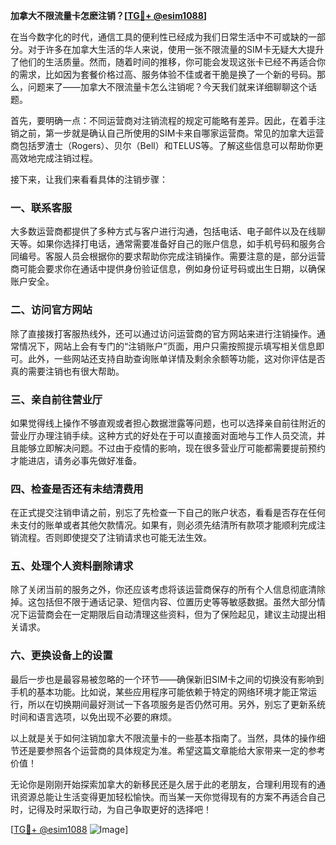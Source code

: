 **加拿大不限流量卡怎麽注销？[[TG💪+ @esim1088](https://t.me/s/esim1088)]**

在当今数字化的时代，通信工具的便利性已经成为我们日常生活中不可或缺的一部分。对于许多在加拿大生活的华人来说，使用一张不限流量的SIM卡无疑大大提升了他们的生活质量。然而，随着时间的推移，你可能会发现这张卡已经不再适合你的需求，比如因为套餐价格过高、服务体验不佳或者干脆是换了一个新的号码。那么，问题来了——加拿大不限流量卡怎么注销呢？今天我们就来详细聊聊这个话题。

首先，要明确一点：不同运营商对注销流程的规定可能略有差异。因此，在着手注销之前，第一步就是确认自己所使用的SIM卡来自哪家运营商。常见的加拿大运营商包括罗渣士（Rogers）、贝尔（Bell）和TELUS等。了解这些信息可以帮助你更高效地完成注销过程。

接下来，让我们来看看具体的注销步骤：

### 一、联系客服
大多数运营商都提供了多种方式与客户进行沟通，包括电话、电子邮件以及在线聊天等。如果你选择打电话，通常需要准备好自己的账户信息，如手机号码和服务合同编号。客服人员会根据你的要求帮助你完成注销操作。需要注意的是，部分运营商可能会要求你在通话中提供身份验证信息，例如身份证号码或出生日期，以确保账户安全。

### 二、访问官方网站
除了直接拨打客服热线外，还可以通过访问运营商的官方网站来进行注销操作。通常情况下，网站上会有专门的“注销账户”页面，用户只需按照提示填写相关信息即可。此外，一些网站还支持自助查询账单详情及剩余余额等功能，这对你评估是否真的需要注销也有很大帮助。

### 三、亲自前往营业厅
如果觉得线上操作不够直观或者担心数据泄露等问题，也可以选择亲自前往附近的营业厅办理注销手续。这种方式的好处在于可以直接面对面地与工作人员交流，并且能够立即解决问题。不过由于疫情的影响，现在很多营业厅可能都需要提前预约才能进店，请务必事先做好准备。

### 四、检查是否还有未结清费用
在正式提交注销申请之前，别忘了先检查一下自己的账户状态，看看是否存在任何未支付的账单或者其他欠款情况。如果有，则必须先结清所有款项才能顺利完成注销流程。否则即使提交了注销请求也可能无法生效。

### 五、处理个人资料删除请求
除了关闭当前的服务之外，你还应该考虑将该运营商保存的所有个人信息彻底清除掉。这包括但不限于通话记录、短信内容、位置历史等等敏感数据。虽然大部分情况下运营商会在一定期限后自动清理这些资料，但为了保险起见，建议主动提出相关请求。

### 六、更换设备上的设置
最后一步也是最容易被忽略的一个环节——确保新旧SIM卡之间的切换没有影响到手机的基本功能。比如说，某些应用程序可能依赖于特定的网络环境才能正常运行，所以在切换期间最好测试一下各项服务是否仍然可用。另外，别忘了更新系统时间和语言选项，以免出现不必要的麻烦。

以上就是关于如何注销加拿大不限流量卡的一些基本指南了。当然，具体的操作细节还是要参照各个运营商的具体规定为准。希望这篇文章能给大家带来一定的参考价值！

无论你是刚刚开始探索加拿大的新移民还是久居于此的老朋友，合理利用现有的通讯资源总能让生活变得更加轻松愉快。而当某一天你觉得现有的方案不再适合自己时，记得及时采取行动，为自己争取更好的选择吧！

[[TG💪+ @esim1088](https://t.me/s/esim1088) ![Image](https://i.postimg.cc/4NQfJmqS/Snipaste-2025-05-13-00-14-12.png)]